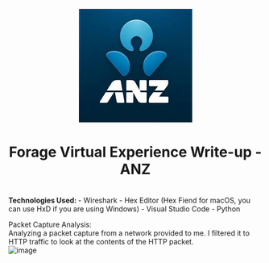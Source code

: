 <p align="center">
  <img src="./anz/anz_logo.jpg">
</p>

<h1 align="center">Forage Virtual Experience Write-up - ANZ</h1>

<br>
<b>Technologies Used: </b>
  - Wireshark
  - Hex Editor (Hex Fiend for macOS, you can use HxD if you are using Windows)
  - Visual Studio Code
  - Python
<br>
<p>
  Packet Capture Analysis:
  <br>
  Analyzing a packet capture from a network provided to me. I filtered it to HTTP traffic to look at the contents of the HTTP packet.
  <br>
  <img width="540" alt="image" src="https://github.com/Macky-Y/forage-anz/assets/63437122/26a8aa79-0ab2-4921-9ac4-29707fff855d">

</p>
